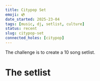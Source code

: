 ```yaml
---
title: Citypop Set
emoji: 💿
date_started: 2025-23-04
tags: [music, dj, setlist, culture]
status: recent
slug: citypop-set
connected_holes: [citypop]
---
```

The challenge is to create a 10 song setlist.

# The setlist
